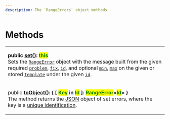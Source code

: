 ```yaml
---
description: The `RangeErrors` object methods
---
```


# Methods

|                                                                                                                                                                                                                                                                                                                                                                                                                                                                                                                                                                                                                                                                                                                             |
| --------------------------------------------------------------------------------------------------------------------------------------------------------------------------------------------------------------------------------------------------------------------------------------------------------------------------------------------------------------------------------------------------------------------------------------------------------------------------------------------------------------------------------------------------------------------------------------------------------------------------------------------------------------------------------------------------------------------------- |
| <p><strong>public</strong> <a href="set.md"><strong>set()</strong></a><strong>: </strong><mark style="color:green;"><strong>this</strong></mark><br>Sets the <a href="broken-reference"><code>RangeError</code></a> object with the message built from the given required <a href="set.md#problem-string"><code>problem</code></a>, <a href="set.md#fix-string"><code>fix</code></a>, <a href="set.md#id-errorid"><code>id</code></a>, and optional <a href="set.md#min-number"><code>min</code></a>, <a href="set.md#max-number"><code>max</code></a> on the given or stored <a href="set.md#template-rangeerrors.template"><code>template</code></a> under the given <a href="set.md#id-errorid"><code>id</code></a>.</p> |
| <p>public <a href="toobject.md"><strong>toObject()</strong></a><strong>: { [ </strong><mark style="color:green;"><strong>Key</strong></mark><strong> in </strong><mark style="color:green;"><strong>Id</strong></mark><strong> ]: </strong><mark style="color:green;"><strong>RangeError</strong></mark><strong>&#x3C;</strong><mark style="color:green;"><strong>Id</strong></mark><strong>>  }</strong> <br>The method returns the <a href="https://developer.mozilla.org/en-US/docs/Web/JavaScript/Reference/Global_Objects/JSON">JSON</a> object of set errors, where the key is a <a href="../../getting-started/basic-concepts.md#unique-identification">unique identification</a>.</p>                               |
